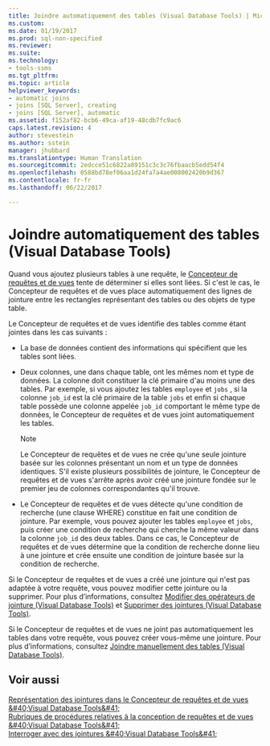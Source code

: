 ```yaml
---
title: Joindre automatiquement des tables (Visual Database Tools) | Microsoft Docs
ms.custom: 
ms.date: 01/19/2017
ms.prod: sql-non-specified
ms.reviewer: 
ms.suite: 
ms.technology:
- tools-ssms
ms.tgt_pltfrm: 
ms.topic: article
helpviewer_keywords:
- automatic joins
- joins [SQL Server], creating
- joins [SQL Server], automatic
ms.assetid: f152af82-bcb6-49ca-af19-48cdb7fc9ac6
caps.latest.revision: 4
author: stevestein
ms.author: sstein
manager: jhubbard
ms.translationtype: Human Translation
ms.sourcegitcommit: 2edcce51c6822a89151c3c3c76fbaacb5edd54f4
ms.openlocfilehash: 0588bd78ef06aa1d24fa7a4ae008002420b9d367
ms.contentlocale: fr-fr
ms.lasthandoff: 06/22/2017

---
```

# <a name="join-tables-automatically-visual-database-tools"></a>Joindre automatiquement des tables (Visual Database Tools)
Quand vous ajoutez plusieurs tables à une requête, le [Concepteur de requêtes et de vues](../../ssms/visual-db-tools/query-and-view-designer-tools-visual-database-tools.md) tente de déterminer si elles sont liées. Si c'est le cas, le Concepteur de requêtes et de vues place automatiquement des lignes de jointure entre les rectangles représentant des tables ou des objets de type table.  
  
Le Concepteur de requêtes et de vues identifie des tables comme étant jointes dans les cas suivants :  
  
-   La base de données contient des informations qui spécifient que les tables sont liées.  
  
-   Deux colonnes, une dans chaque table, ont les mêmes nom et type de données. La colonne doit constituer la clé primaire d'au moins une des tables. Par exemple, si vous ajoutez les tables `employee` et `jobs` , si la colonne `job_id` est la clé primaire de la table `jobs` et enfin si chaque table possède une colonne appelée `job_id` comportant le même type de données, le Concepteur de requêtes et de vues joint automatiquement les tables.  
  
    > [!NOTE]  
    > Le Concepteur de requêtes et de vues ne crée qu'une seule jointure basée sur les colonnes présentant un nom et un type de données identiques. S'il existe plusieurs possibilités de jointure, le Concepteur de requêtes et de vues s'arrête après avoir créé une jointure fondée sur le premier jeu de colonnes correspondantes qu'il trouve.  
  
-   Le Concepteur de requêtes et de vues détecte qu'une condition de recherche (une clause WHERE) constitue en fait une condition de jointure. Par exemple, vous pouvez ajouter les tables `employee` et `jobs`, puis créer une condition de recherche qui cherche la même valeur dans la colonne `job_id` des deux tables. Dans ce cas, le Concepteur de requêtes et de vues détermine que la condition de recherche donne lieu à une jointure et crée ensuite une condition de jointure basée sur la condition de recherche.  
  
Si le Concepteur de requêtes et de vues a créé une jointure qui n'est pas adaptée à votre requête, vous pouvez modifier cette jointure ou la supprimer. Pour plus d’informations, consultez [Modifier des opérateurs de jointure &#40;Visual Database Tools&#41;](../../ssms/visual-db-tools/modify-join-operators-visual-database-tools.md) et [Supprimer des jointures &#40;Visual Database Tools&#41;](../../ssms/visual-db-tools/remove-joins-visual-database-tools.md).  
  
Si le Concepteur de requêtes et de vues ne joint pas automatiquement les tables dans votre requête, vous pouvez créer vous-même une jointure. Pour plus d’informations, consultez [Joindre manuellement des tables &#40;Visual Database Tools&#41;](../../ssms/visual-db-tools/join-tables-manually-visual-database-tools.md).  
  
## <a name="see-also"></a>Voir aussi  
[Représentation des jointures dans le Concepteur de requêtes et de vues &amp;#40;Visual Database Tools&amp;#41;](../../ssms/visual-db-tools/how-the-query-and-view-designer-represents-joins-visual-database-tools.md)  
[Rubriques de procédures relatives à la conception de requêtes et de vues &amp;#40;Visual Database Tools&amp;#41;](../../ssms/visual-db-tools/design-queries-and-views-how-to-topics-visual-database-tools.md)  
[Interroger avec des jointures &amp;#40;Visual Database Tools&amp;#41;](../../ssms/visual-db-tools/query-with-joins-visual-database-tools.md)  
  

